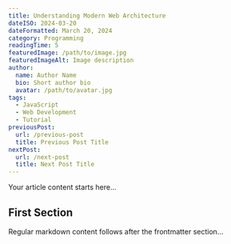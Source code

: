 ```yaml
---
title: Understanding Modern Web Architecture
dateISO: 2024-03-20
dateFormatted: March 20, 2024
category: Programming
readingTime: 5
featuredImage: /path/to/image.jpg
featuredImageAlt: Image description
author:
  name: Author Name
  bio: Short author bio
  avatar: /path/to/avatar.jpg
tags:
  - JavaScript
  - Web Development
  - Tutorial
previousPost:
  url: /previous-post
  title: Previous Post Title
nextPost:
  url: /next-post
  title: Next Post Title
---
```


Your article content starts here...

## First Section

Regular markdown content follows after the frontmatter section...